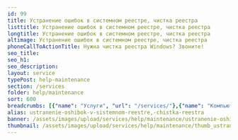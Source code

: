 ```yaml
---
id: 99
title: Устранение ошибок в системном реестре, чистка реестра
listtitle: Устранение ошибок в системном реестре, чистка реестра
longtitle: Устранение ошибок в системном реестре, чистка реестра
altimage: Устранение ошибок в системном реестре, чистка реестра
phoneCallToActionTitle: Нужна чистка реестра Windows? Звоните!
seo_title: 
seo_h1: 
seo_description: 
layout: service
typePost: help-maintenance
section: /services
folder: help/maintenance
sort: 600
breadcrumbs: [{"name": "Услуги", "url": "/services/"},{"name": "Компьютерная помощь", "url": "/services/help/"},{"name": "Обслуживание", "url": "/services/help/maintenance/"}]
alias: ustranenie-oshibok-v-sistemnom-reestre,-chistka-reestra
banner: /assets/images/upload/services/help/maintenance/ustranenie-oshibok-v-sistemnom-reestre,-chistka-reestra.jpg
thumbnail: /assets/images/upload/services/help/maintenance/thumb_ustranenie-oshibok-v-sistemnom-reestre,-chistka-reestra.jpg
---
```

